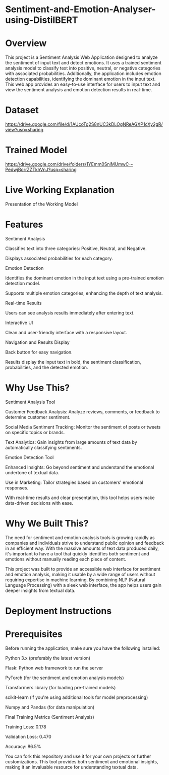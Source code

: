 # Sentiment-and-Emotion-Analyser-using-DistilBERT

# Overview

This project is a Sentiment Analysis Web Application designed to analyze the sentiment of input text and detect emotions. It uses a trained sentiment analysis model to classify text into positive, neutral, or negative categories with associated probabilities. Additionally, the application includes emotion detection capabilities, identifying the dominant emotion in the input text. This web app provides an easy-to-use interface for users to input text and view the sentiment analysis and emotion detection results in real-time.

# Dataset
https://drive.google.com/file/d/1AUcoTg2S8nUC3kDLOgNReAGXP1cXy2gR/view?usp=sharing

# Trained Model
https://drive.google.com/drive/folders/1YEmm0SniMUmwC--PedwjBorrZZTkhVnJ?usp=sharing

# Live Working Explanation
Presentation of the Working Model

# Features

Sentiment Analysis

Classifies text into three categories: Positive, Neutral, and Negative.

Displays associated probabilities for each category.

Emotion Detection

Identifies the dominant emotion in the input text using a pre-trained emotion detection model.

Supports multiple emotion categories, enhancing the depth of text analysis.

Real-time Results

Users can see analysis results immediately after entering text.

Interactive UI

Clean and user-friendly interface with a responsive layout.

Navigation and Results Display

Back button for easy navigation.

Results display the input text in bold, the sentiment classification, probabilities, and the detected emotion.

# Why Use This?

Sentiment Analysis Tool

Customer Feedback Analysis: Analyze reviews, comments, or feedback to determine customer sentiment.

Social Media Sentiment Tracking: Monitor the sentiment of posts or tweets on specific topics or brands.

Text Analytics: Gain insights from large amounts of text data by automatically classifying sentiments.

Emotion Detection Tool

Enhanced Insights: Go beyond sentiment and understand the emotional undertone of textual data.

Use in Marketing: Tailor strategies based on customers' emotional responses.

With real-time results and clear presentation, this tool helps users make data-driven decisions with ease.

# Why We Built This?

The need for sentiment and emotion analysis tools is growing rapidly as companies and individuals strive to understand public opinion and feedback in an efficient way. With the massive amounts of text data produced daily, it's important to have a tool that quickly identifies both sentiment and emotions without manually reading each piece of content.

This project was built to provide an accessible web interface for sentiment and emotion analysis, making it usable by a wide range of users without requiring expertise in machine learning. By combining NLP (Natural Language Processing) with a sleek web interface, the app helps users gain deeper insights from textual data.

# Deployment Instructions

# Prerequisites

Before running the application, make sure you have the following installed:

Python 3.x (preferably the latest version)

Flask: Python web framework to run the server

PyTorch (for the sentiment and emotion analysis models)

Transformers library (for loading pre-trained models)

scikit-learn (if you're using additional tools for model preprocessing)

Numpy and Pandas (for data manipulation)

Final Training Metrics (Sentiment Analysis)

Training Loss: 0.178

Validation Loss: 0.470

Accuracy: 86.5%

You can fork this repository and use it for your own projects or further customizations. This tool provides both sentiment and emotional insights, making it an invaluable resource for understanding textual data.



